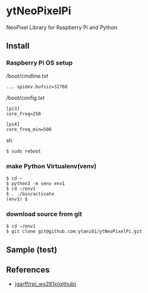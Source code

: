 # ytNeoPixelPi
NeoPixel Library for Raspberry Pi and Python

## Install

### Raspberry Pi OS setup

/boot/cmdline.txt
```
... spidev.bufsiz=32768
```

/boot/config.txt
```
[pi3]
core_freq=250

[pi4]
core_freq_min=500
```

sh
```
$ sudo reboot
```

### make Python Virtualenv(venv)

```
$ cd ~
$ python3 -m venv env1
$ cd ~/env1
$ . ./bin/activate
(env1) $
```

### download source from git

```
$ cd ~/env1
$ git clone git@github.com:ytani01/ytNeoPixelPi.git
```


## Sample (test)


## References

* [jgarff/rpi_ws281x(github)](https://github.com/jgarff/rpi_ws281x)
